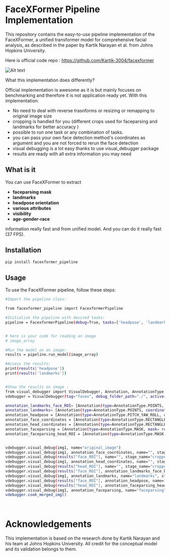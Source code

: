 # FaceXFormer Pipeline Implementation

This repository contains the easy-to-use pipeline implementation of the FaceXFormer, a unified transformer model for comprehensive facial analysis, as described in the paper by Kartik Narayan et al. from Johns Hopkins University. 

Here is official code repo : https://github.com/Kartik-3004/facexformer

![Alt text]("https://raw.githubusercontent.com/karaposu/facexformer-pipeline/main/0_merged.png")

What this implementation does differently?

Official implementation is awesome as it is but mainly focuses on benchmarking and therefore it is not application ready yet. With this implementation: 

- No need to deal with reverse trasnforms or resizing or remapping to original image size
- cropping is handled for you (different crops used for faceparsing and landmarks for better accuracy )
- possible to run one task or any combination of tasks. 
- you can pass your own face detection method's coordinates as argument and you are not forced to rerun the face detection
- visual debugging is a lot easy thanks to use visual_debugger package
- results are ready with all extra information you may need


## What is it 

You can use FaceXFormer to extract
- **faceparsing mask**
- **landmarks**
- **headpose orientation**
- **various attributes** 
- **visibility** 
- **age-gender-race** 

information really fast and from unified model.  And you can do it really fast (37 FPS).


## Installation
   ```bash
   pip install facexformer_pipeline 
   ```

## Usage

To use the FaceXFormer pipeline, follow these steps:

```bash
#Import the pipeline class:

from facexformer_pipeline import FacexformerPipeline

#Initialize the pipeline with desired tasks:
pipeline = FacexformerPipeline(debug=True, tasks=['headpose', 'landmark', 'faceparsing'])


# here is your code for reading an image 
# image_array

#Run the model on an image:
results = pipeline.run_model(image_array)

#Access the results:
print(results['headpose'])
print(results['landmarks'])


#Show the results on image :
from visual_debugger import VisualDebugger, Annotation, AnnotationType
vdebugger = VisualDebugger(tag="facex", debug_folder_path="./", active=True)

annotation_landmarks_face_ROI= [Annotation(type=AnnotationType.POINTS, coordinates= results["landmarks_face_ROI"], color=(0, 255, 0))]
annotation_landmarks= [Annotation(type=AnnotationType.POINTS, coordinates= results["landmarks"], color=(0, 255, 0))]
annotation_headpose = [Annotation(type=AnnotationType.PITCH_YAW_ROLL, orientation= results["headpose"], color=(0, 255, 0))]
annotation_face_coordinates = [Annotation(type=AnnotationType.RECTANGLE, coordinates= results["face_coordinates"], color=(0, 255, 0))]
annotation_head_coordinates = [Annotation(type=AnnotationType.RECTANGLE, coordinates= results["head_coordinates"], color=(0, 255, 0))]
annotation_faceparsing = [Annotation(type=AnnotationType.MASK, mask= results["faceparsing_mask"], color=(0, 255, 0))]
annotation_faceparsing_head_ROI = [Annotation(type=AnnotationType.MASK, mask= results["faceparsing_mask_head_ROI"], color=(0, 255, 0))]


vdebugger.visual_debug(img1, name="original_image")
vdebugger.visual_debug(img1, annotation_face_coordinates, name="", stage_name="face_coor")
vdebugger.visual_debug(results["face_ROI"], name="", stage_name="cropped_face_ROI")
vdebugger.visual_debug(img1, annotation_head_coordinates, name="", stage_name="head_coor")
vdebugger.visual_debug(results["head_ROI"], name="", stage_name="cropped_head_ROI")
vdebugger.visual_debug(results["face_ROI"], annotation_landmarks_face_ROI, name="landmarks", stage_name= "on_face_ROI")
vdebugger.visual_debug(img1, annotation_landmarks, name="landmarks", stage_name= "on_image")
vdebugger.visual_debug(results["face_ROI"], annotation_headpose, name="headpose")
vdebugger.visual_debug(results["head_ROI"], annotation_faceparsing_head_ROI,name="faceparsing",  stage_name="mask_on_head_ROI")
vdebugger.visual_debug(img1, annotation_faceparsing, name="faceparsing", stage_name="mask_on_full_image")
vdebugger.cook_merged_img()




```

# Acknowledgements

This implementation is based on the research done by Kartik Narayan and his team at Johns Hopkins University. All credit for the conceptual model and its validation belongs to them.
